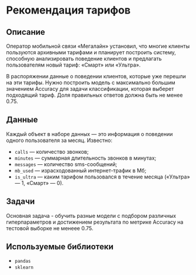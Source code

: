 # Рекомендация тарифов

## Описание

Оператор мобильной связи «Мегалайн» установил, что многие клиенты пользуются архивными тарифами и планирует построить систему, способную анализировать поведение клиентов и предлагать пользователям новый тариф: «Смарт» или «Ультра».

В распоряжении данные о поведении клиентов, которые уже перешли на эти тарифы. Нужно построить модель с максимально большим значением Accuracy для задачи классификации, которая выберет подходящий тариф. Доля правильных ответов должна быть не менее 0.75.

## Данные
Каждый объект в наборе данных — это информация о поведении одного пользователя за месяц. Известно:
- `сalls` — количество звонков;
- `minutes` — суммарная длительность звонков в минутах;
- `messages` — количество sms-сообщений;
- `mb_used` — израсходованный интернет-трафик в Мб;
- `is_ultra` — каким тарифом пользовался в течение месяца («Ультра» — 1, «Смарт» — 0).


## Задачи
Основная задача - обучить разные модели с подбором различных гиперпараметров и достижением результата по метрике Accuracy на тестовой выборке не менеее 0.75.

## Используемые библиотеки
- `pandas`
- `sklearn`

